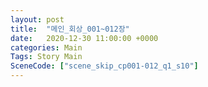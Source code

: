 ```yaml
---
layout: post
title:  "메인_회상_001~012장"
date:   2020-12-30 11:00:00 +0000
categories: Main
Tags: Story Main
SceneCode: ["scene_skip_cp001-012_q1_s10"]
---
```

